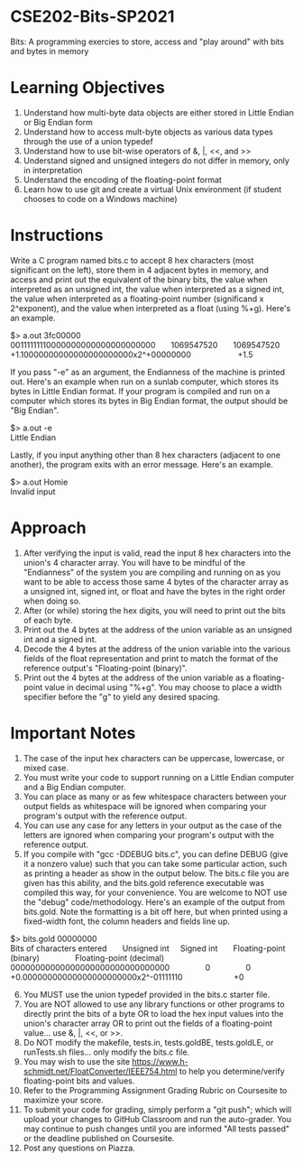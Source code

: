 # CSE202-Bits-SP2021
Bits: A programming exercies to store, access and "play around" with bits and bytes in memory

# Learning Objectives
1) Understand how multi-byte data objects are either stored in Little Endian or Big Endian form
2) Understand how to access mult-byte objects as various data types through the use of a union typedef
3) Understand how to use bit-wise operators of &, |, <<, and >>
4) Understand signed and unsigned integers do not differ in memory, only in interpretation
5) Understand the encoding of the floating-point format
6) Learn how to use git and create a virtual Unix environment (if student chooses to code on a Windows machine)

# Instructions
Write a C program named bits.c to accept 8 hex characters (most significant on the left), store them in 4 adjacent bytes in memory, and access and print out the equivalent of the binary bits, the value when interpreted as an unsigned int, the value when interpreted as a signed int, the value when interpreted as a floating-point number (significand x 2^exponent), and the value when interpreted as a float (using %+g). Here's an example.

$> a.out 3fc00000  
00111111110000000000000000000000 &nbsp; &nbsp; &nbsp;&nbsp;1069547520 &nbsp; &nbsp; &nbsp;&nbsp;1069547520 +1.10000000000000000000000x2^+00000000 &nbsp; &nbsp; &nbsp; &nbsp; &nbsp; &nbsp; &nbsp; &nbsp; &nbsp; &nbsp;&nbsp;+1.5

If you pass "-e" as an argument, the Endianness of the machine is printed out. Here's an example when run on a sunlab computer, which stores its bytes in Little Endian format. If your program is compiled and run on a computer which stores its bytes in Big Endian format, the output should be "Big Endian".

$> a.out -e  
Little Endian

Lastly, if you input anything other than 8 hex characters (adjacent to one another), the program exits with an error message. Here's an example.

$> a.out Homie  
Invalid input

# Approach
1) After verifying the input is valid, read the input 8 hex characters into the union's 4 character array. You will have to be mindful of the "Endianness" of the system you are compiling and running on as you want to be able to access those same 4 bytes of the character array as a unsigned int, signed int, or float and have the bytes in the right order when doing so.
2) After (or while) storing the hex digits, you will need to print out the bits of each byte.
3) Print out the 4 bytes at the address of the union variable as an unsigned int and a signed int.
4) Decode the 4 bytes at the address of the union variable into the various fields of the float representation and print to match the format of the reference output's "Floating-point (binary)".
5) Print out the 4 bytes at the address of the union variable as a floating-point value in decimal using "%+g". You may choose to place a width specifier before the "g" to yield any desired spacing.

# Important Notes
1) The case of the input hex characters can be uppercase, lowercase, or mixed case.
2) You must write your code to support running on a Little Endian computer and a Big Endian computer.
3) You can place as many or as few whitespace characters between your output fields as whitespace will be ignored when comparing your program's output with the reference output.
4) You can use any case for any letters in your output as the case of the letters are ignored when comparing your program's output with the reference output.
5) If you compile with "gcc -DDEBUG bits.c", you can define DEBUG (give it a nonzero value) such that you can take some particular action, such as printing a header as show in the output below. The bits.c file you are given has this ability, and the bits.gold reference executable was compiled this way, for your convenience. You are welcome to NOT use the "debug" code/methodology. Here's an example of the output from bits.gold. Note the formatting is a bit off here, but when printed using a fixed-width font, the column headers and fields line up.

$> bits.gold 00000000  
Bits of characters entered &nbsp; &nbsp; &nbsp;&nbsp;Unsigned int &nbsp; &nbsp;&nbsp;Signed int &nbsp; &nbsp; &nbsp;&nbsp;Floating-point (binary) &nbsp; &nbsp; &nbsp; &nbsp; &nbsp; &nbsp; &nbsp; &nbsp;Floating-point (decimal)  
00000000000000000000000000000000 &nbsp; &nbsp; &nbsp; &nbsp; &nbsp; &nbsp; &nbsp; &nbsp;0 &nbsp; &nbsp; &nbsp; &nbsp; &nbsp; &nbsp; &nbsp; &nbsp;0 +0.00000000000000000000000x2^-01111110 &nbsp; &nbsp; &nbsp; &nbsp; &nbsp; &nbsp; &nbsp; &nbsp; &nbsp; &nbsp; &nbsp;&nbsp;+0

6) You MUST use the union typedef provided in the bits.c starter file.
7) You are NOT allowed to use any library functions or other programs to directly print the bits of a byte OR to load the hex input values into the union's character array OR to print out the fields of a floating-point value... use &, |, <<, or >>.
8) Do NOT modify the makefile, tests.in, tests.goldBE, tests.goldLE, or runTests.sh files... only modify the bits.c file.
9) You may wish to use the site https://www.h-schmidt.net/FloatConverter/IEEE754.html to help you determine/verify floating-point bits and values.
10) Refer to the Programming Assignment Grading Rubric on Coursesite to maximize your score.
11) To submit your code for grading, simply perform a "git push"; which will upload your changes to GitHub Classroom and run the auto-grader. You may continue to push changes until you are informed "All tests passed" or the deadline published on Coursesite.
12) Post any questions on Piazza.
